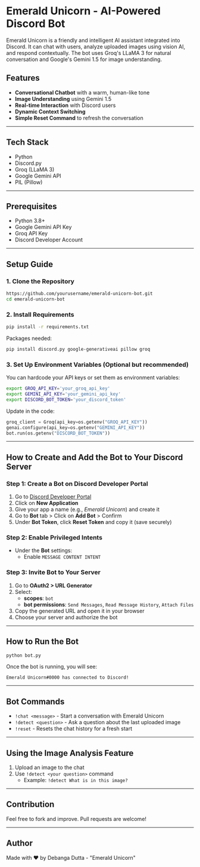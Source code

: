# Emerald Unicorn - AI-Powered Discord Bot

Emerald Unicorn is a friendly and intelligent AI assistant integrated into Discord. It can chat with users, analyze uploaded images using vision AI, and respond contextually. The bot uses Groq's LLaMA 3 for natural conversation and Google's Gemini 1.5 for image understanding.

## Features
- **Conversational Chatbot** with a warm, human-like tone
- **Image Understanding** using Gemini 1.5
- **Real-time Interaction** with Discord users
- **Dynamic Context Switching**
- **Simple Reset Command** to refresh the conversation

---

## Tech Stack
- Python
- Discord.py
- Groq (LLaMA 3)
- Google Gemini API
- PIL (Pillow)

---

## Prerequisites
- Python 3.8+
- Google Gemini API Key
- Groq API Key
- Discord Developer Account

---

## Setup Guide

### 1. Clone the Repository
```bash
https://github.com/yourusername/emerald-unicorn-bot.git
cd emerald-unicorn-bot
```

### 2. Install Requirements
```bash
pip install -r requirements.txt
```
Packages needed:
```bash
pip install discord.py google-generativeai pillow groq
```

### 3. Set Up Environment Variables (Optional but recommended)
You can hardcode your API keys or set them as environment variables:
```bash
export GROQ_API_KEY='your_groq_api_key'
export GEMINI_API_KEY='your_gemini_api_key'
export DISCORD_BOT_TOKEN='your_discord_token'
```

Update in the code:
```python
groq_client = Groq(api_key=os.getenv("GROQ_API_KEY"))
genai.configure(api_key=os.getenv("GEMINI_API_KEY"))
bot.run(os.getenv("DISCORD_BOT_TOKEN"))
```

---

## How to Create and Add the Bot to Your Discord Server

### Step 1: Create a Bot on Discord Developer Portal
1. Go to [Discord Developer Portal](https://discord.com/developers/applications)
2. Click on **New Application**
3. Give your app a name (e.g., *Emerald Unicorn*) and create it
4. Go to **Bot** tab > Click on **Add Bot** > Confirm
5. Under **Bot Token**, click **Reset Token** and copy it (save securely)

### Step 2: Enable Privileged Intents
- Under the **Bot** settings:
  - Enable `MESSAGE CONTENT INTENT`

### Step 3: Invite Bot to Your Server
1. Go to **OAuth2 > URL Generator**
2. Select:
   - **scopes**: `bot`
   - **bot permissions**: `Send Messages`, `Read Message History`, `Attach Files`
3. Copy the generated URL and open it in your browser
4. Choose your server and authorize the bot

---

## How to Run the Bot
```bash
python bot.py
```
Once the bot is running, you will see:
```
Emerald Unicorn#0000 has connected to Discord!
```

---

## Bot Commands
- `!chat <message>` - Start a conversation with Emerald Unicorn
- `!detect <question>` - Ask a question about the last uploaded image
- `!reset` - Resets the chat history for a fresh start

---

## Using the Image Analysis Feature
1. Upload an image to the chat
2. Use `!detect <your question>` command
   - Example: `!detect What is in this image?`

---

## Contribution
Feel free to fork and improve. Pull requests are welcome!


---

## Author
Made with ❤️ by Debanga Dutta - "Emerald Unicorn"
